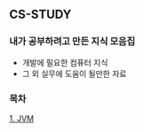 ## CS-STUDY
### 내가 공부하려고 만든 지식 모음집
- 개발에 필요한 컴퓨터 지식
- 그 외 실무에 도움이 될만한 자료


### 목차
[1. JVM](src/main/java/Java/JVM.md)